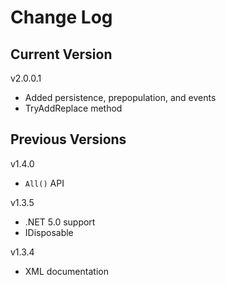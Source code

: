 # Change Log

## Current Version

v2.0.0.1

- Added persistence, prepopulation, and events
- TryAddReplace method

## Previous Versions

v1.4.0

- ```All()``` API

v1.3.5

- .NET 5.0 support
- IDisposable

v1.3.4

- XML documentation

